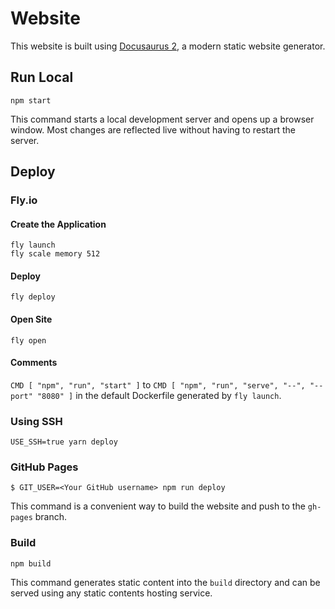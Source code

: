 # Website

This website is built using [Docusaurus 2](https://docusaurus.io/), a modern static website generator.

## Run Local

    npm start

This command starts a local development server and opens up a browser window. Most changes are reflected live without having to restart the server.

## Deploy

### Fly.io

#### Create the Application

    fly launch
    fly scale memory 512

#### Deploy

    fly deploy

#### Open Site

    fly open

#### Comments

`CMD [ "npm", "run", "start" ]` to `CMD [ "npm", "run", "serve", "--", "--port" "8080" ]` in the default Dockerfile generated by `fly launch`.

### Using SSH

    USE_SSH=true yarn deploy

### GitHub Pages

    $ GIT_USER=<Your GitHub username> npm run deploy

This command is a convenient way to build the website and push to the `gh-pages` branch.

### Build

    npm build

This command generates static content into the `build` directory and can be served using any static contents hosting service.

